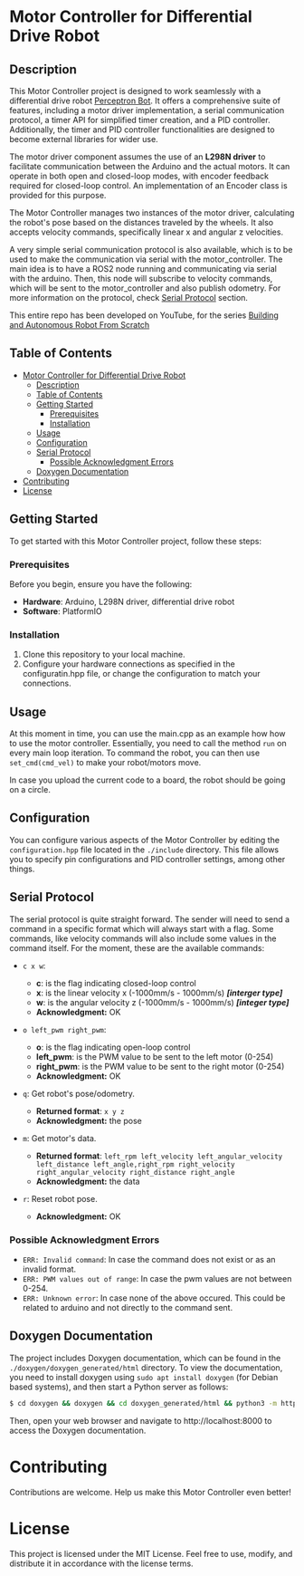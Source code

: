 # Motor Controller for Differential Drive Robot

## Description

This Motor Controller project is designed to work seamlessly with a
differential drive robot [Perceptron Bot](https://github.com/PedroS235/perceptron_bot).
It offers a comprehensive suite of features, including a motor driver implementation,
a serial communication protocol, a timer API for simplified timer creation,
and a PID controller. Additionally, the timer and PID controller functionalities are designed to become external libraries for wider use.

The motor driver component assumes the use of an **L298N driver** to facilitate
communication between the Arduino and the actual motors. It can operate in both
open and closed-loop modes, with encoder feedback required for closed-loop control.
An implementation of an Encoder class is provided for this purpose.

The Motor Controller manages two instances of the motor driver,
calculating the robot's pose based on the distances traveled by the wheels.
It also accepts velocity commands, specifically linear x and angular z velocities.

A very simple serial communication protocol is also available, which is to be
used to make the communication via serial with the motor_controller. The main
idea is to have a ROS2 node running and communicating via serial with the arduino.
Then, this node will subscribe to velocity commands, which will be sent to the motor_controller
and also publish odometry. For more information on the protocol, check [Serial Protocol](#serial-protocol) section.

This entire repo has been developed on YouTube,
for the series [Building and Autonomous Robot From Scratch](https://youtube.com/playlist?list=PLk6lkttcBmn6jJXv34IQDu1FgJ8daLgI6&si=cC8ekMfqWyN_AXRU)

## Table of Contents

<!--toc:start-->

- [Motor Controller for Differential Drive Robot](#motor-controller-for-differential-drive-robot)
  - [Description](#description)
  - [Table of Contents](#table-of-contents)
  - [Getting Started](#getting-started)
    - [Prerequisites](#prerequisites)
    - [Installation](#installation)
  - [Usage](#usage)
  - [Configuration](#configuration)
  - [Serial Protocol](#serial-protocol)
    - [Possible Acknowledgment Errors](#possible-acknowledgment-errors)
  - [Doxygen Documentation](#doxygen-documentation)
- [Contributing](#contributing)
- [License](#license)
<!--toc:end-->

## Getting Started

To get started with this Motor Controller project, follow these steps:

### Prerequisites

Before you begin, ensure you have the following:

- **Hardware**: Arduino, L298N driver, differential drive robot
- **Software**: PlatformIO

### Installation

1. Clone this repository to your local machine.
2. Configure your hardware connections as specified in the configuratin.hpp file, or change the configuration to match your connections.

## Usage

At this moment in time, you can use the main.cpp as an example how how to use the motor controller. Essentially, you need to call the method `run`
on every main loop iteration. To command the robot, you can then use `set_cmd(cmd_vel)` to make your robot/motors move.

In case you upload the current code to a board, the robot should be going on a circle.

## Configuration

You can configure various aspects of the Motor Controller by editing the `configuration.hpp` file located in the `./include` directory.
This file allows you to specify pin configurations and PID controller settings, among other things.

## Serial Protocol

The serial protocol is quite straight forward. The sender will need to send
a command in a specific format which will always start with a flag. Some commands,
like velocity commands will also include some values in the command itself. For
the moment, these are the available commands:

- `c x w`:

  - **c**: is the flag indicating closed-loop control
  - **x**: is the linear velocity x (-1000mm/s - 1000mm/s) **_[interger type]_**
  - **w**: is the angular velocity z (-1000mm/s - 1000mm/s) **_[integer type]_**
  - **Acknowledgment:** OK

- `o left_pwm right_pwm`:

  - **o**: is the flag indicating open-loop control
  - **left_pwm**: is the PWM value to be sent to the left motor (0-254)
  - **right_pwm**: is the PWM value to be sent to the right motor (0-254)
  - **Acknowledgment:** OK

- `q`: Get robot's pose/odometry.

  - **Returned format**: `x y z`
  - **Acknowledgment:** the pose

- `m`: Get motor's data.

  - **Returned format**: `left_rpm left_velocity left_angular_velocity left_distance left_angle,right_rpm right_velocity right_angular_velocity right_distance right_angle`
  - **Acknowledgment:** the data

- `r`: Reset robot pose.
  - **Acknowledgment:** OK

### Possible Acknowledgment Errors

- `ERR: Invalid command`: In case the command does not exist or as an invalid format.
- `ERR: PWM values out of range`: In case the pwm values are not between 0-254.
- `ERR: Unknown error`: In case none of the above occured. This could be related to arduino and not directly to the command sent.

## Doxygen Documentation

The project includes Doxygen documentation, which can be found in the `./doxygen/doxygen_generated/html` directory.
To view the documentation, you need to install doxygen using `sudo apt install doxygen` (for Debian based systems),
and then start a Python server as follows:

```bash
$ cd doxygen && doxygen && cd doxygen_generated/html && python3 -m http.server
```

Then, open your web browser and navigate to http://localhost:8000 to access the Doxygen documentation.

# Contributing

Contributions are welcome. Help us make this Motor Controller even better!

# License

This project is licensed under the MIT License. Feel free to use, modify, and distribute it in accordance with the license terms.
